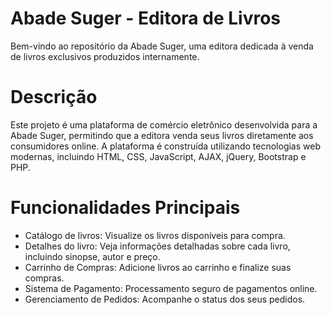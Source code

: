 # Abade Suger - Editora de Livros

Bem-vindo ao repositório da Abade Suger, uma editora dedicada à venda de livros exclusivos produzidos internamente.

# Descrição
Este projeto é uma plataforma de comércio eletrônico desenvolvida para a Abade Suger, permitindo que a editora venda seus livros diretamente aos consumidores online. A plataforma é construída utilizando tecnologias web modernas, incluindo HTML, CSS, JavaScript, AJAX, jQuery, Bootstrap e PHP.

# Funcionalidades Principais

<ul>
<li>Catálogo de livros: Visualize os livros disponíveis para compra.</li>
<li>Detalhes do livro: Veja informações detalhadas sobre cada livro, incluindo sinopse, autor e preço.</li>
<li>Carrinho de Compras: Adicione livros ao carrinho e finalize suas compras.</li>
<li>Sistema de Pagamento: Processamento seguro de pagamentos online.</li>
<li>Gerenciamento de Pedidos: Acompanhe o status dos seus pedidos.</li>
</ul>
